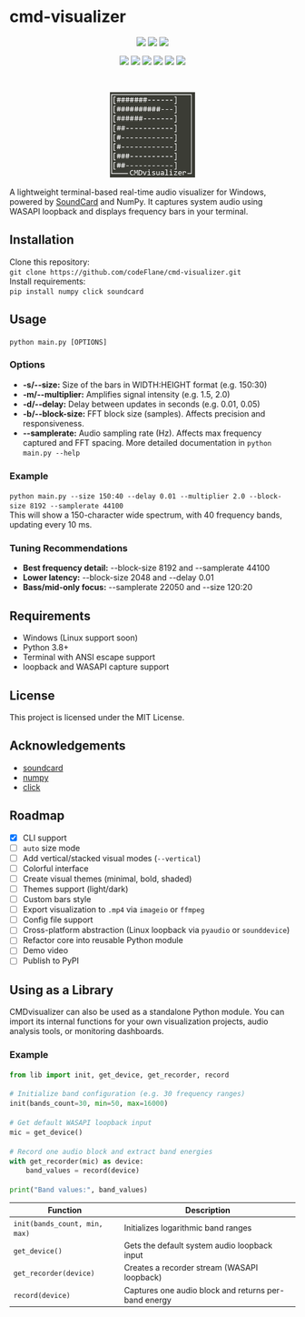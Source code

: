 # cmd-visualizer
<p align="center">
  <img src="https://img.shields.io/github/last-commit/codeFlane/cmd-visualizer">
  <img src="https://img.shields.io/github/issues/codeFlane/cmd-visualizer">
  <img src="https://img.shields.io/github/stars/codeFlane/cmd-visualizer?style=social">
</p>
<p align="center">
  <img src="https://img.shields.io/badge/Python-3.8%2B-blue.svg">
  <img src="https://img.shields.io/badge/License-MIT-green.svg">
  <img src="https://img.shields.io/badge/Platform-Windows%20only-blue">
  <img src="https://img.shields.io/badge/UI-Terminal-informational">
  <img src="https://img.shields.io/badge/Powered%20By-FFT-purple">
  <img src="https://img.shields.io/badge/Audio-WASAPI%20Loopback-yellow">
</p><br>
<p align="center">
  <img src="logo.png" width="150">
</p>  
A lightweight terminal-based real-time audio visualizer for Windows, powered by <a href="https://github.com/bastibe/SoundCard">SoundCard</a> and NumPy.  
It captures system audio using WASAPI loopback and displays frequency bars in your terminal.

## Installation
Clone this repository:  
```git clone https://github.com/codeFlane/cmd-visualizer.git```  
Install requirements:  
```pip install numpy click soundcard```

## Usage
```python main.py [OPTIONS]```

### Options
* **-s/--size:** Size of the bars in WIDTH:HEIGHT format (e.g. 150:30)
* **-m/--multiplier:** Amplifies signal intensity (e.g. 1.5, 2.0)
* **-d/--delay:** Delay between updates in seconds (e.g. 0.01, 0.05)
* **-b/--block-size:** FFT block size (samples). Affects precision and responsiveness.
* **--samplerate:** Audio sampling rate (Hz). Affects max frequency captured and FFT spacing.
More detailed documentation in `python main.py --help`

### Example
```python main.py --size 150:40 --delay 0.01 --multiplier 2.0 --block-size 8192 --samplerate 44100```  
This will show a 150-character wide spectrum, with 40 frequency bands, updating every 10 ms.

### Tuning Recommendations
* **Best frequency detail:** --block-size 8192 and --samplerate 44100
* **Lower latency:** --block-size 2048 and --delay 0.01
* **Bass/mid-only focus:** --samplerate 22050 and --size 120:20

## Requirements
* Windows (Linux support soon)
* Python 3.8+
* Terminal with ANSI escape support
* loopback and WASAPI capture support

## License
This project is licensed under the MIT License.

## Acknowledgements
* [soundcard](https://github.com/bastibe/SoundCard)
* [numpy](https://www.numpy.org)
* [click](https://pypi.org/project/click/)

## Roadmap
* [X] CLI support
* [ ] `auto` size mode
* [ ] Add vertical/stacked visual modes (`--vertical`)
* [ ] Colorful interface
* [ ] Create visual themes (minimal, bold, shaded)
* [ ] Themes support (light/dark)
* [ ] Custom bars style
* [ ] Export visualization to `.mp4` via `imageio` or `ffmpeg`
* [ ] Config file support
* [ ] Cross-platform abstraction (Linux loopback via `pyaudio` or `sounddevice`)
* [ ] Refactor core into reusable Python module
* [ ] Demo video
* [ ] Publish to PyPI

## Using as a Library
CMDvisualizer can also be used as a standalone Python module.
You can import its internal functions for your own visualization projects, audio analysis tools, or monitoring dashboards.
### Example
```python
from lib import init, get_device, get_recorder, record

# Initialize band configuration (e.g. 30 frequency ranges)
init(bands_count=30, min=50, max=16000)

# Get default WASAPI loopback input
mic = get_device()

# Record one audio block and extract band energies
with get_recorder(mic) as device:
    band_values = record(device)

print("Band values:", band_values)
```
| Function                      | Description                                          |
| ----------------------------- | ---------------------------------------------------- |
| `init(bands_count, min, max)` | Initializes logarithmic band ranges                  |
| `get_device()`                | Gets the default system audio loopback input         |
| `get_recorder(device)`        | Creates a recorder stream (WASAPI loopback)          |
| `record(device)`              | Captures one audio block and returns per-band energy |

